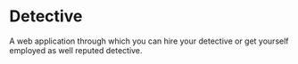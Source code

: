 # Detective
A web application through which you can hire your detective or get yourself employed as well reputed detective.
